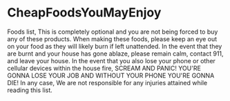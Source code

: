 # CheapFoodsYouMayEnjoy
Foods list, This is completely optional and you are not being forced to buy any of these products. When making these foods, please keep an eye out on your food as they will likely burn if left unattended. In the event that they are burnt and your house has gone ablaze, please remain calm, contact 911, and leave your house. In the event that you also lose your phone or other cellular devices within the house fire, SCREAM AND PANIC! YOU'RE GONNA LOSE YOUR JOB AND WITHOUT YOUR PHONE YOU'RE GONNA DIE! In any case, We are not responsible for any injuries attained while reading this list.
